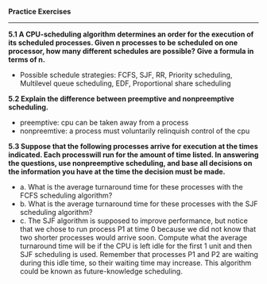 **Practice Exercises**
***
**5.1 A CPU-scheduling algorithm determines an order for the execution of its scheduled processes. Given n processes to be scheduled on one processor, how many different schedules are possible? Give a formula in terms of n.**
- Possible schedule strategies: FCFS, SJF, RR, Priority scheduling, Multilevel queue scheduling, EDF, Proportional share scheduling<br>

**5.2 Explain the difference between preemptive and nonpreemptive scheduling.**<br>
- preemptive: cpu can be taken away from a process
- nonpreemtive: a process must voluntarily relinquish control of the cpu

**5.3 Suppose that the following processes arrive for execution at the times indicated. Each processwill run for the amount of time listed. In answering the questions, use nonpreemptive scheduling, and base all decisions on the information you have at the time the decision must be made.**
- a. What is the average turnaround time for these processes with the FCFS scheduling algorithm?
- b. What is the average turnaround time for these processes with the SJF scheduling algorithm?
- c. The SJF algorithm is supposed to improve performance, but notice that we chose to run process P1 at time 0 because we did not know that two shorter processes would arrive soon. Compute what the average turnaround time will be if the CPU is left idle for the first 1 unit and then SJF scheduling is used. Remember that processes P1 and P2 are waiting during this idle time, so their waiting time may increase. This algorithm could be known as future-knowledge scheduling.
